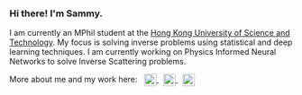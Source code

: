 ### Hi there! I'm Sammy.
I am currently an MPhil student at the <a href="https://hkust.edu.hk/home">Hong Kong University of Science and Technology</a>. My focus is solving inverse problems using statistical and deep learning techniques. I am currently working on Physics Informed Neural Networks to solve Inverse Scattering problems.

More about me and my work here:
&nbsp;
<a href="https://www.linkedin.com/in/samruddhi-deshmukh-45862665/">
  <img align="center" alt="Samruddhi's LinkedIn" width="22px" src="https://raw.githubusercontent.com/peterthehan/peterthehan/master/assets/linkedin.svg" />
</a>
&nbsp;
<a href="https://scholar.google.com/citations?user=LFp6xfUAAAAJ&hl=en">
  <img align="center" alt="Samruddhi's Google Scholar" width="22px" src="https://user-images.githubusercontent.com/5306916/139717437-166b5c51-1dd7-4686-be42-b82c50b677f9.png" />
</a>
&nbsp;
<a href="https://github.com/dsamruddhi">
  <img align="center" alt="Samruddhi's GitHub" width="22px" src="https://raw.githubusercontent.com/peterthehan/peterthehan/master/assets/github.svg" />
</a>



<!--
**dsamruddhi/dsamruddhi** is a ✨ _special_ ✨ repository because its `README.md` (this file) appears on your GitHub profile.

Here are some ideas to get you started:

- 🔭 I’m currently working on ...
- 🌱 I’m currently learning ...
- 👯 I’m looking to collaborate on ...
- 🤔 I’m looking for help with ...
- 💬 Ask me about ...
- 📫 How to reach me: ...
- 😄 Pronouns: ...
- ⚡ Fun fact: ...
-->
